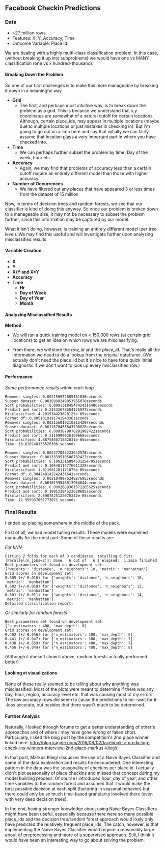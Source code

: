 ## Facebook Checkin Predictions

### Data
- ~27 million rows
- Features: X, Y, Accuracy, Time
- Outcome Variable: Place Id

We are dealing with a highly multi-class classification problem. In this case,
(without breaking it up into subproblems) we would have one vs MANY classification (one vs x hundred-thousand).

#### Breaking Down the Problem
So one of our first challenges is to make this more manageable by breaking it down in a meaningful way.
- **Grid**
   - The first, and perhaps most intuitive way, is to break down the problem as a grid. This is because we understand that x,y coordinates are somewhat of a natural cutoff for certain locations. Although, certain place_ids, may appear in multiple locations (maybe due to multiple locations or just mistakes in checking in). But I'm going to go out on a limb here and say that initially we can fairly assume that location plays a very important part in where you have checked into.
- **Time**
   - We can perhaps further subset the problem by time. Day of the week, hour etc.
- **Accuracy**
   - Again, we may find that problems of accuracy less than a certain cutoff require an entirely different model than those with higher accuracy.
- **Number of Occurrences**
   - We have filtered out any places that have appeared 3 or less times from the dataset of 15 million.

Now, in terms of decision trees and random forests, we see that our classifier is kind of doing this anyway. So once our problem is broken down to a manageable size, it may not be necessary to subset the problem further, since this information may be captured by our model.

What it isn't doing, however, is training an entirely different model (per tree level). We may find this useful and will investigate further upon analyzing misclassified results.


#### Variable Creation

- **X**
- **Y**
- **X/Y and X*Y**
- **Accuracy**
- **Time**
   - **Hr**
   - **Day of Week**
   - **Day of Year**
   - **Month**


#### Analyzing Misclassified Results

**Method**
   - We will run a quick training model on < 150,000 rows (at certain grid locations) to get an idea on which rows we are misclassifying.

   - From there, we will store the _row_id_ and the _place_id_. That's really all the information we need to do a lookup from the original dataframe. (We actually don't need the place_id but it's nice to have for a quick initial diagnostic if we don't want to look up every misclassified row.)



#### Performance
*Some performance results within each loop*

```
Removes singles: 0.002156972885131836seconds
Subset dataset: 0.0010998249053955078seconds
Sort probabilities: 0.00013184547424316406seconds
Predict and sort: 0.21532678604125977seconds
Misclassified: 4.291534423828125e-05seconds
Format df: 0.005101919174194336seconds
Removes singles: 0.0021560192108154297seconds
Subset dataset: 0.0011570453643798828seconds
Sort probabilities: 0.0003879070281982422seconds
Predict and sort: 0.2116999626159668seconds
Misclassified: 4.887580871582031e-05seconds
Time: 13.810248136520386 seconds

Removes singles: 0.002377033233642578seconds
Subset dataset: 0.0013339519500732422seconds
Sort probabilities: 8.106231689453125e-05seconds
Predict and sort: 0.10548114776611328seconds
Misclassified: 1.811981201171875e-05seconds
Format df: 0.004248142242431641seconds
Removes singles: 0.0021049976348876953seconds
Subset dataset: 0.0010199546813964844seconds
Sort probabilities: 0.0002689361572265625seconds
Predict and sort: 0.10912394523620605seconds
Misclassified: 2.5987625122070312e-05seconds
Time: 12.555937051773071 seconds
```

### Final Results
I ended up placing somewhere in the middle of the pack.

First of all, we had model tuning results. These models were examined manually for the most part. Some of these results are:

*For kNN*
```
Fitting 2 folds for each of 3 candidates, totalling 6 fits
[Parallel(n_jobs=2)]: Done   6 out of   6 | elapsed:  1.2min finished
Best parameters set found on development set:
{'weights': 'distance', 'n_neighbors': 10, 'metric': 'manhattan'}
Grid scores on development set:
0.605 (+/-0.010) for {'weights': 'distance', 'n_neighbors': 10, 'metric': 'manhattan'}
0.602 (+/-0.010) for {'weights': 'distance', 'n_neighbors': 12, 'metric': 'manhattan'}
0.601 (+/-0.011) for {'weights': 'distance', 'n_neighbors': 14, 'metric': 'manhattan'}
Detailed classification report:
```

*Or similarly for random forests*
```
Best parameters set found on development set:
{'n_estimators': 400, 'max_depth': 8}
Grid scores on development set:
0.402 (+/-0.056) for {'n_estimators': 300, 'max_depth': 6}
0.441 (+/-0.047) for {'n_estimators': 300, 'max_depth': 7}
0.438 (+/-0.059) for {'n_estimators': 400, 'max_depth': 7}
0.450 (+/-0.044) for {'n_estimators': 400, 'max_depth': 8}
```

(Although it doesn't show it above, random forests actually performed better)

#### Looking at visualizations
None of these really seemed to be telling about why anything was misclassified. Most of the plots were meant to determine if there was any day, hour, region, accuracy level etc. that was causing most of my errors. The low accuracy rows did seem to cause the predictions to be--wait for it--less accurate, but besides that there wasn't much to be determined.

#### Further Analysis
Naturally, I looked through forums to get a better understanding of other's approaches and of where I may have gone wrong or fallen short. Particularly, I liked the blog post by the competition's 2nd place winner linked here: http://blog.kaggle.com/2016/08/02/facebook-v-predicting-check-ins-winners-interview-2nd-place-markus-kliegl/

In that post, Markus Kliegl discusses the use of a Naive Bayes Classifier and some of the data exploration and results he encountered. One interesting pattern in the data was the seasonality of checkins per place id. I actually didn't plot seasonality of place checkins and missed that concept during my model building process. Of course I introduced hour, day of year, and other time variables to the random forest and assumed that it would make the best possible decision at each split (factoring in seasonal behavior) but there could only be so much time-based granularity involved there (even with very deep decision trees).

In the end, having stronger knowledge about using Naive Bayes Classifiers might have been useful, especially because there were so many possible place_ids and the decision tree/random forest approach would likely only have predicted the relatively frequent place_ids. The catch, however, is that implementing the Naive Bayes Classifier would require a reasonably large about of preprocessing and more of a supervised approach. Still, I think it would have been an interesting way to go about solving the problem.
